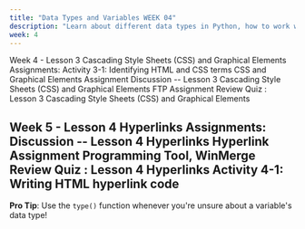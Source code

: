 ```yaml
---
title: "Data Types and Variables WEEK 04"
description: "Learn about different data types in Python, how to work with variables, and handle user input effectively."
week: 4
---
```

Week 4 - Lesson 3 Cascading Style Sheets (CSS) and Graphical Elements
    Assignments:
    Activity 3-1: Identifying HTML and CSS terms
    CSS and Graphical Elements Assignment
    Discussion -- Lesson 3 Cascading Style Sheets (CSS) and Graphical Elements
    FTP Assignment
    Review Quiz : Lesson 3 Cascading Style Sheets (CSS) and Graphical Elements

Week 5 - Lesson 4 Hyperlinks
    Assignments:
    Discussion -- Lesson 4 Hyperlinks
    Hyperlink Assignment
    Programming Tool, WinMerge
    Review Quiz : Lesson 4 Hyperlinks
    Activity 4-1: Writing HTML hyperlink code
---

**Pro Tip**: Use the `type()` function whenever you're unsure about a variable's data type!